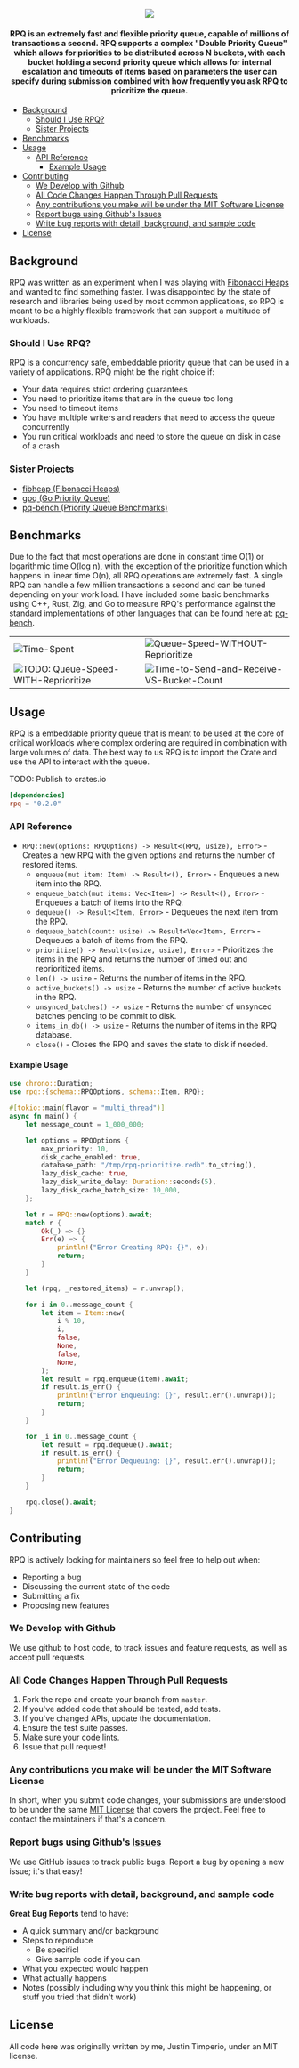 <p align="center">
  <img src="./docs/rpq.png">
</p>

<h4 align="center">
   RPQ is an extremely fast and flexible priority queue, capable of millions of transactions a second. RPQ supports a complex "Double Priority Queue" which allows for priorities to be distributed across N buckets, with each bucket holding a second priority queue which allows for internal escalation and timeouts of items based on parameters the user can specify during submission combined with how frequently you ask RPQ to prioritize the queue. 
</h4>


- [Background](#background)
  - [Should I Use RPQ?](#should-i-use-rpq)
  - [Sister Projects](#sister-projects)
- [Benchmarks](#benchmarks)
- [Usage](#usage)
  - [API Reference](#api-reference)
    - [Example Usage](#example-usage)
- [Contributing](#contributing)
  - [We Develop with Github](#we-develop-with-github)
  - [All Code Changes Happen Through Pull Requests](#all-code-changes-happen-through-pull-requests)
  - [Any contributions you make will be under the MIT Software License](#any-contributions-you-make-will-be-under-the-mit-software-license)
  - [Report bugs using Github's Issues](#report-bugs-using-githubs-issues)
  - [Write bug reports with detail, background, and sample code](#write-bug-reports-with-detail-background-and-sample-code)
- [License](#license)


## Background
RPQ was written as an experiment when I was playing with [Fibonacci Heaps](https://en.wikipedia.org/wiki/Fibonacci_heap) and wanted to find something faster. I was disappointed by the state of research and libraries being used by most common applications, so RPQ is meant to be a highly flexible framework that can support a multitude of workloads.

### Should I Use RPQ?
RPQ is a concurrency safe, embeddable priority queue that can be used in a variety of applications. RPQ might be the right choice if:
- Your data requires strict ordering guarantees
- You need to prioritize items that are in the queue too long 
- You need to timeout items
- You have multiple writers and readers that need to access the queue concurrently
- You run critical workloads and need to store the queue on disk in case of a crash

### Sister Projects 
- [fibheap (Fibonacci Heaps)](https://github.com/JustinTimperio/fibheap)
- [gpq (Go Priority Queue)](https://github.com/JustinTimperio/gpq)
- [pq-bench (Priority Queue Benchmarks)](https://github.com/JustinTimperio/pq-bench)

## Benchmarks
Due to the fact that most operations are done in constant time O(1) or logarithmic time O(log n), with the exception of the prioritize function which happens in linear time O(n), all RPQ operations are extremely fast. A single RPQ can handle a few million transactions a second and can be tuned depending on your work load. I have included some basic benchmarks using C++, Rust, Zig, and Go to measure RPQ's performance against the standard implementations of other languages that can be found here at: [pq-bench](https://github.com/JustinTimperio/pq-bench). 

|                                                                                                             |                                                                                                  |
|-------------------------------------------------------------------------------------------------------------|--------------------------------------------------------------------------------------------------|
| ![Time-Spent](https://github.com/JustinTimperio/pq-bench/blob/master/docs/Time-Spent-vs-Implementation.png) | ![Queue-Speed-WITHOUT-Reprioritize](./docs/Queue-Speed-Without-Prioritize.png)                   |
| ![TODO: Queue-Speed-WITH-Reprioritize](./docs/Queue-Speed-With-Prioritize.png)                              | ![Time-to-Send-and-Receive-VS-Bucket-Count](./docs/Time-to-Send-and-Receive-VS-Bucket-Count.png) |

## Usage
RPQ is a embeddable priority queue that is meant to be used at the core of critical workloads where complex ordering are required in combination with large volumes of data. The best way to us RPQ is to import the Crate and use the API to interact with the queue.

TODO: Publish to crates.io

```toml
[dependencies]
rpq = "0.2.0"
```

### API Reference
- `RPQ::new(options: RPQOptions) -> Result<(RPQ, usize), Error>` - Creates a new RPQ with the given options and returns the number of restored items.
  - `enqueue(mut item: Item) -> Result<(), Error>` - Enqueues a new item into the RPQ.
  - `enqueue_batch(mut items: Vec<Item>) -> Result<(), Error>` - Enqueues a batch of items into the RPQ.
  - `dequeue() -> Result<Item, Error>` - Dequeues the next item from the RPQ.
  - `dequeue_batch(count: usize) -> Result<Vec<Item>, Error>` - Dequeues a batch of items from the RPQ.
  - `prioritize() -> Result<(usize, usize), Error>` - Prioritizes the items in the RPQ and returns the number of timed out and reprioritized items.
  - `len() -> usize` - Returns the number of items in the RPQ.
  - `active_buckets() -> usize` - Returns the number of active buckets in the RPQ.
  - `unsynced_batches() -> usize` - Returns the number of unsynced batches pending to be commit to disk.
  - `items_in_db() -> usize` - Returns the number of items in the RPQ database.
  - `close()` - Closes the RPQ and saves the state to disk if needed.


#### Example Usage
```rust
use chrono::Duration;
use rpq::{schema::RPQOptions, schema::Item, RPQ};

#[tokio::main(flavor = "multi_thread")]
async fn main() {
    let message_count = 1_000_000;

    let options = RPQOptions {
        max_priority: 10,
        disk_cache_enabled: true,
        database_path: "/tmp/rpq-prioritize.redb".to_string(),
        lazy_disk_cache: true,
        lazy_disk_write_delay: Duration::seconds(5),
        lazy_disk_cache_batch_size: 10_000,
    };

    let r = RPQ::new(options).await;
    match r {
        Ok(_) => {}
        Err(e) => {
            println!("Error Creating RPQ: {}", e);
            return;
        }
    }

    let (rpq, _restored_items) = r.unwrap();

    for i in 0..message_count {
        let item = Item::new(
            i % 10,
            i,
            false,
            None,
            false,
            None,
        );
        let result = rpq.enqueue(item).await;
        if result.is_err() {
            println!("Error Enqueuing: {}", result.err().unwrap());
            return;
        }
    }

    for _i in 0..message_count {
        let result = rpq.dequeue().await;
        if result.is_err() {
            println!("Error Dequeuing: {}", result.err().unwrap());
            return;
        }
    }

    rpq.close().await;
}
```

## Contributing
RPQ is actively looking for maintainers so feel free to help out when:

- Reporting a bug
- Discussing the current state of the code
- Submitting a fix
- Proposing new features

### We Develop with Github
We use github to host code, to track issues and feature requests, as well as accept pull requests.

### All Code Changes Happen Through Pull Requests
1. Fork the repo and create your branch from `master`.
2. If you've added code that should be tested, add tests.
3. If you've changed APIs, update the documentation.
4. Ensure the test suite passes.
5. Make sure your code lints.
6. Issue that pull request!

### Any contributions you make will be under the MIT Software License
In short, when you submit code changes, your submissions are understood to be under the same [MIT License](http://choosealicense.com/licenses/mit/) that covers the project. Feel free to contact the maintainers if that's a concern.

### Report bugs using Github's [Issues](https://github.com/JustinTimperio/rpq/issues)
We use GitHub issues to track public bugs. Report a bug by opening a new issue; it's that easy!

### Write bug reports with detail, background, and sample code
**Great Bug Reports** tend to have:

- A quick summary and/or background
- Steps to reproduce
  - Be specific!
  - Give sample code if you can.
- What you expected would happen
- What actually happens
- Notes (possibly including why you think this might be happening, or stuff you tried that didn't work)


## License
All code here was originally written by me, Justin Timperio, under an MIT license.